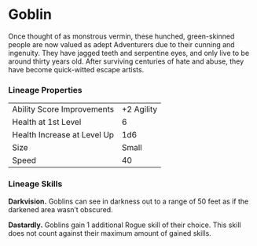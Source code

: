 # Goblin

Once thought of as monstrous vermin, these hunched, green-skinned people are now valued as adept Adventurers due to their cunning and ingenuity. They have jagged teeth and serpentine eyes, and only live to be around thirty years old. After surviving centuries of hate and abuse, they have become quick-witted escape artists.

### Lineage Properties
|||
|-|--|
|Ability Score Improvements| +2 Agility |
|Health at 1st Level| 6 |
| Health Increase at Level Up | 1d6 |
| Size | Small |
| Speed | 40 |

### Lineage Skills
**Darkvision.** Goblins can see in darkness out to a range of 50 feet as if the darkened area wasn’t obscured.

**Dastardly.** Goblins gain 1 additional Rogue skill of their choice. This skill does not count against their maximum amount of gained skills.
